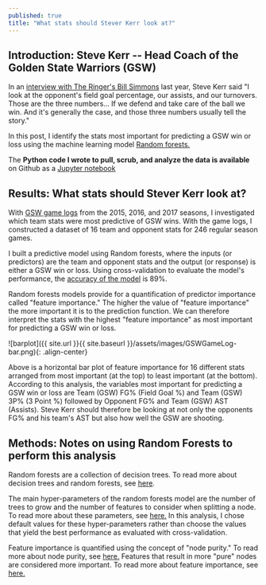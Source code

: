 ```yaml
---
published: true
title: "What stats should Stever Kerr look at?"
---
```


## Introduction: Steve Kerr -- Head Coach of the Golden State Warriors (GSW)

In an [interview with The Ringer's Bill Simmons](https://www.reddit.com/r/nba/comments/8hh0kt/ocsteve_kerr_said_the_most_important_boxscore/) last 
year, Steve Kerr said "I look at the  opponent's field goal percentage, 
our assists, and our turnovers. Those are the three numbers... If we defend 
and take care of the ball we win. And it's  generally the case, and those three 
numbers usually tell the story."

In this post, I identify the stats most important for predicting a GSW
win or loss using the machine learning model [Random forests.](https://en.wikipedia.org/wiki/Random_forest) 

<!-- to statistically determine which stats Steve Kerr should
be looking at. 
 -->   
The **Python code I wrote to pull, scrub, and  analyze the data is available**
on Github as a [Jupyter
notebook](https://nbviewer.jupyter.org/github/sahildshah1/funData-playground/blob/master/deliverables/GSWGameLog.ipynb?flush_cache=true)


## Results: What stats should Stever Kerr look at?

With [GSW game logs](https://www.basketball-reference.com/teams/GSW/2016/gamelog/) 
from the 2015, 2016, and 2017 seasons, I investigated which team stats were
most predictive of GSW wins. With the game logs, I constructed a dataset of
16 team and opponent stats for 246 regular season games. 

I built a predictive model using Random forests, where the inputs (or predictors)
are the team and opponent stats and the output (or response) is either a GSW
win or loss. Using cross-validation to evaluate the model's performance, the
[accuracy of the model](https://en.wikipedia.org/wiki/Accuracy_and_precision#In_binary_classification) is 89%.

Random forests models provide for a quantification of predictor importance
called "feature importance." The higher 
the value of "feature importance" the more important it is to the prediction
function. We can therefore interpret the stats with the highest "feature importance"
as most important for predicting a GSW win or loss.

![barplot]({{ site.url }}{{ site.baseurl }}/assets/images/GSWGameLog-bar.png){: .align-center}

Above is a horizontal bar plot of feature importance for 16 different stats 
arranged from most important (at the top) to least important (at the bottom).
According to this  analysis, the variables most important for predicting
a GSW win or loss are Team (GSW) FG% (Field Goal %) and Team (GSW) 3P% (3 Point %) followed by Opponent FG% 
and Team (GSW) AST (Assists). Steve Kerr should therefore be looking at not only the 
opponents FG% and his team's AST but also how well the GSW are shooting.  


## Methods: Notes on using Random Forests to perform this analysis 

Random forests are a collection of decision trees. To read more about decision trees and random forests,
see [here](https://drive.google.com/file/d/1oma2KF-FnkC4M2D0ThoQMsdLLT-H2bw3/view).

<!-- https://stackoverflow.com/questions/8961586/do-i-need-to-normalize-or-scale-data-for-randomforest-r-package

Scaling is done to Normalize data so that priority is not given to a particular feature. Role of Scaling is mostly important in algorithms that are distance based and require Euclidean Distance.

Random Forest is a tree-based model and hence does not require feature scaling. -->

The main hyper-parameters of the random forests model are the number of trees
to grow and the number of features to consider when splitting a
node. To read more about these parameters, see [here.](https://scikit-learn.org/stable/modules/ensemble.html#parameters) In this analysis,
I chose default values for these hyper-parameters rather than choose the values that yield the best performance as evaluated with cross-validation. 

Feature importance is quantified using the concept of "node purity." To read
more about node purity, see [here.](https://towardsdatascience.com/what-is-a-decision-tree-22975f00f3e1) Features that result in more "pure" nodes are considered more important. To read more about feature importance, see [here.](https://scikit-learn.org/stable/modules/ensemble.html#feature-importance-evaluation)

<!-- 
 "A node is 100% impure when a node is split evenly 50/50 and 100% pure when all of its data belongs to a single class."  -->


<!-- ** How is it computed: ** 

https://scikit-learn.org/stable/modules/ensemble.html#feature-importance-evaluation

" In scikit-learn, the fraction of samples a feature contributes to is combined with the decrease in impurity from splitting them to create a normalized estimate of the predictive power of that feature." References:

[L2014]	G. Louppe, “Understanding Random Forests: From Theory to Practice”, PhD Thesis, U. of Liege, 2014. 
See: https://medium.com/the-artificial-impostor/feature-importance-measures-for-tree-models-part-i-47f187c1a2c3

Samples a feature contributes to combined with purity by weighing Weight decrease in node impurity by number of samples it splits 
 -->
<!-- ## Helpful resources: 

https://pandas.pydata.org/pandas-docs/stable/reference/api/pandas.DataFrame.plot.bar.html
 -->
